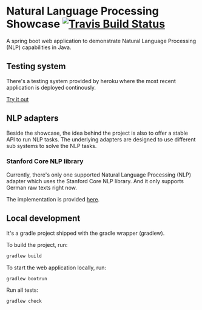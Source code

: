 [travis-image]: https://travis-ci.org/adessoAG/natural-language-processing-showcase.svg?branch=master
[travis-url]: https://travis-ci.org/adessoAG/natural-language-processing-showcas

# Natural Language Processing Showcase [![Travis Build Status][travis-image]][travis-url]

A spring boot web application to demonstrate Natural Language Processing (NLP) capabilities in Java.

##  Testing system

There's a testing system provided by heroku where the most recent application is deployed continously.

[Try it out](https://adesso-nlp-showcase.herokuapp.com/)

## NLP adapters

Beside the showcase, the idea behind the project is also to offer a stable API to run NLP tasks. The underlying adapters are designed to use different sub systems to solve the NLP tasks.

### Stanford Core NLP library

Currently, there's only one supported Natural Language Processing (NLP) adapter which uses the Stanford Core NLP library.
And it only supports German raw texts right now.

The implementation is provided [here](src/main/java/de/adesso/nlpshowcase/nlp/external/adapter/StanfordCoreNlpAdapter).

## Local development

It's a gradle project shipped with the gradle wrapper (gradlew). 

To build the project, run: 

```bash
gradlew build
```

To start the web application locally, run:

```bash
gradlew bootrun
```

Run all tests:

```bash
gradlew check
```


